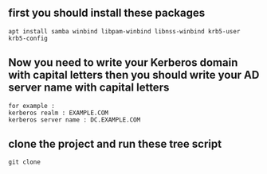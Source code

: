 ## first you should install these packages
    apt install samba winbind libpam-winbind libnss-winbind krb5-user krb5-config 
## Now you need to write your Kerberos domain with capital letters then you should write your AD server name with capital letters
    for example :
    kerberos realm : EXAMPLE.COM
    kerberos server name : DC.EXAMPLE.COM
## clone the project and run these tree script
    git clone 
    
    
